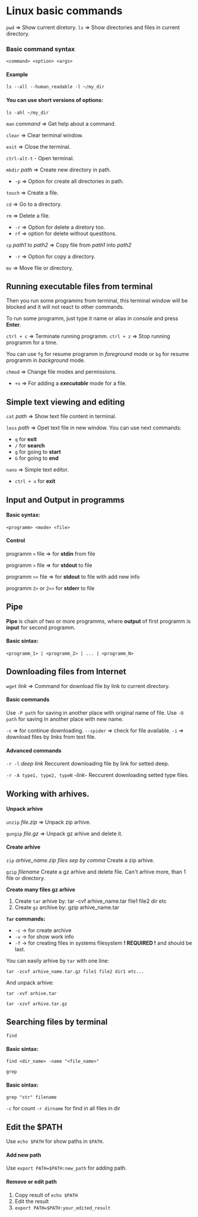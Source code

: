 
# Linux basic commands

`pwd` => Show current diretory.
`ls` => Show directories and files in current directory.


### Basic command syntax

    <command> <option> <args>

#### Example

    ls --all --human_readable -l ~/my_dir

#### You can use short versions of options:

    ls -ahl ~/my_dir


`man` _command_ => Get help about a command.

`clear` => Clear terminal window.

`exit` => Close the terminal.

`ctrl-alt-t` - Open terminal.

`mkdir` _path_  => Create new directory in path.
* `-p`  => Option for create all directories in path.


`touch` => Create a file.

`cd` => Go to a directory.

`rm` => Delete a file.
+ `-r` => Option for delete a diretory too.
+ `rf` => option for delete without questitons.

`cp` _path1_ to  _path2_ => Copy file from _path1_ into _path2_
* `-r` => Option for copy a directory.

`mv` => Move file or directory.

## Running executable files from terminal
Then you run some programms from terminal, this terminal window will be
blocked and it will not react to other commands.

To run some programm, just type it name or alias in console and press **Enter**.

`ctrl + c` => Terminate running programm.
`ctrl + z` => Stop running programm for a time.

You can use `fg` for resume programm in _foreground_ mode
or `bg` for resume programm in _background_ mode.

`chmod` => Change file modes and permissions.
* `+x` =>  For adding a ***executable*** mode for a file.

## Simple text viewing and editing

`cat` _path_ => Show text file content in terminal.

`less` _path_ => Opet text file in new window.
You can use next commands:
* `q` for **exit**
* `/` for **search**
* `g` for going to **start**
* `G` for going to **end**

`nano` => Simple text editor.
* `ctrl + x` for **exit**


## Input and Output in programms

#### Basic syntax:
    <programm> <mode> <file>

#### Control
programm `<` file  =>  for **stdin** from file

programm `>` file  =>  for **stdout** to file

programm `>>` file  =>  for **stdout** to file with add new info


programm `2>` or `2>>` for **stderr** to file

## Pipe
**Pipe** is chain of two or more programms,
where **output** of first programm is **input** for second programm.

#### Basic sintax:
    <programm_1> | <programm_2> | ... | <programm_N>

## Downloading files from Internet

`wget` _link_ => Command for download file by link to current directory.

#### Basic commands

Use `-P path` for saving in another place with original name of file.
Use `-O path` for saving in another place with new name.

`-c` => for continue downloading.
`--spider` => check for file available.
`-i` => download files by links from text file.

#### Advanced commands

`-r -l` _deep_ _link_
Reccurent downloading file by link for setted deep.

`-r -A type1, type2, typeN` -_link_-
Reccurent downloading setted type files.


## Working with arhives.

#### Unpack arhive

`unzip` _file.zip_ => Unpack zip arhive.

`gungip` _file.gz_ => Unpack gz arhive and delete it.

#### Create arhive

`zip` _arhive_name.zip_ _files sep by comma_
Create a zip arhive.

`gzip` _filename_
Create a gz arhive and delete file. Can't arhive more, than 1 file or directory.

**Create many files gz arhive**
1. Create `tar` arhive by:
        tar -cvf arhive_name.tar file1 file2 dir etc
2.  Create `gz` archive by:
        gzip arhive_name.tar

**`Tar` commands:**
* `-c` -> for create archive
*  `-v` -> for show work info
*  `-f` -> for creating files in systems filesystem **! REQUIRED !**
and should be last.

You can easily arhive by `tar` with one line:

    tar -zcvf arhive_name.tar.gz file1 file2 dir1 etc...

And unpack arhive:

    tar -xvf arhive.tar

    tar -xzvf arhive.tar.gz


## Searching files by terminal

`find`

#### Basic sintax:
    find <dir_name> -name "<file_name>"

`grep`

#### Basic sintax:
    grep "str" filename

`-c` for count
`-r dirname` for find in all files in dir


## Edit the $PATH

Use `echo $PATH` for show paths in `$PATH`.

#### Add new path
Use `export PATH=$PATH:new_path` for adding path.

#### Remove or edit path
1. Copy result of `echo $PATH`
2. Edit the result
3. `export PATH=$PATH:your_edited_result`

 
